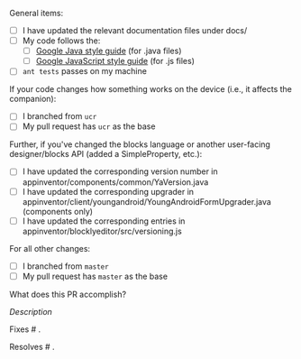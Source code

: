 <!--
Thanks for contributing a pull request to MIT App Inventor. Please answer the following questions to help us review your changes.
-->

General items:

- [ ] I have updated the relevant documentation files under docs/
- [ ] My code follows the:
    - [ ] [Google Java style guide](https://google.github.io/styleguide/javaguide.html) (for .java files)
    - [ ] [Google JavaScript style guide](https://google.github.io/styleguide/jsguide.html) (for .js files)
- [ ] `ant tests` passes on my machine

<!--
This section pertains to changes to the components module that affect the code running on the Android device.
-->

If your code changes how something works on the device (i.e., it affects the companion):

- [ ] I branched from `ucr`
- [ ] My pull request has `ucr` as the base

Further, if you've changed the blocks language or another user-facing designer/blocks API (added a SimpleProperty, etc.):

- [ ] I have updated the corresponding version number in appinventor/components/common/YaVersion.java
- [ ] I have updated the corresponding upgrader in appinventor/client/youngandroid/YoungAndroidFormUpgrader.java (components only)
- [ ] I have updated the corresponding entries in appinventor/blocklyeditor/src/versioning.js

<!--
This section pertains to changes that affect appengine, blocklyeditor (except changes to block semantics), buildserver, components (but not changes to runtime), and docs.
-->

For all other changes:

- [ ] I branched from `master`
- [ ] My pull request has `master` as the base

What does this PR accomplish?

<!--
Please describe below why the PR is needed, what it adds/fixes, etc.
--->
*Description*

<!--
If this fixes a known issue, please note it here (otherwise, delete)
-->

Fixes # .

<!--
If this resolves an enhancement/feature request issue, please note it here (otherwise, delete)
-->

Resolves # .
